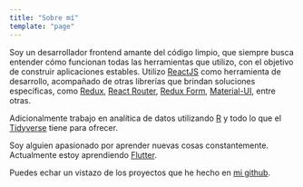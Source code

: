 ```yaml
---
title: "Sobre mí"
template: "page"
---
```


Soy un desarrollador frontend amante del código limpio, que siempre busca entender cómo funcionan todas las herramientas que utilizo, con el objetivo de construir aplicaciones estables. Utilizo <a href="https://reactjs.org" target="_blank">ReactJS</a> como herramienta de desarrollo, acompañado de otras librerías que brindan soluciones específicas, como <a href="https://redux.js.org/" target="_blank">Redux</a>, <a href="https://reacttraining.com/react-router/" target="_blank">React Router</a>, <a href="https://redux-form.com" target="_blank">Redux Form</a>, <a href="https://material-ui.com" target="_blank">Material-UI</a>, entre otras.

Adicionalmente trabajo en analítica de datos utilizando <a href="https://www.rstudio.com/" target="_blank">R</a> y todo lo que el <a href="https://www.tidyverse.org/" target="_blank">Tidyverse</a> tiene para ofrecer.

Soy alguien apasionado por aprender nuevas cosas constantemente. Actualmente estoy aprendiendo <a href="http://flutter.io" target="_blank">Flutter</a>.

Puedes echar un vistazo de los proyectos que he hecho en <a href="https://github.com/CalaoJuanPablo" target="_blank">mi github</a>.